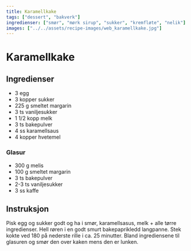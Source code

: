 ```yaml
---
title: Karamellkake
tags: ["dessert", "bakverk"]
ingredienser: ["smør", "mørk sirup", "sukker", "kremfløte", "nelik"]
images: ["../../assets/recipe-images/web_karamellkake.jpg"]
---
```


# Karamellkake

## Ingredienser

- 3 egg
- 3 kopper sukker
- 225 g smeltet margarin
- 3 ts vaniljesukker
- 1 1/2 kopp melk
- 3 ts bakepulver
- 4 ss karamellsaus
- 4 kopper hvetemel

### Glasur

- 300 g melis
- 100 g smeltet margarin
- 3 ts bakepulver
- 2-3 ts vaniljesukker
- 3 ss kaffe

## Instruksjon

Pisk egg og sukker godt og ha i smør, karamellsasus, melk + alle tørre ingredienser. Hell røren i en godt smurt bakepaprikledd langpanne. Stek kokte ved 180 på nederste rille i ca. 25 minutter. Bland ingrediensene til glasuren og smør den over kaken mens den er lunken.
